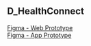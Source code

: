 ## D_HealthConnect

[Figma - Web Prototype](https://www.figma.com/file/geEGnbYAovB8qklUu4jQXD/IT-Show---DD?node-id=0%3A1)   
[Figma - App Prototype](https://www.figma.com/file/eIyFeA2jVJsbjbVD4dGRBL/IT-Show---ID?node-id=0%3A1)
